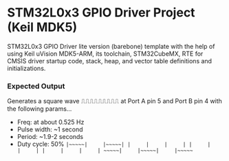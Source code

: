 # STM32L0x3 GPIO Driver Project (Keil MDK5)
STM32L0x3 GPIO Driver lite version (barebone) template with the help of using Keil uVision MDK5-ARM, its toolchain, STM32CubeMX, RTE for CMSIS driver startup code, stack, heap, and vector table definitions and initializations. 

### Expected Output
Generates a square wave ⎍⎍⎍⎍⎍⎍⎍⎍⎍ at Port A pin 5 and Port B pin 4 with the following params...
* Freq: at about 0.525 Hz
* Pulse width: ~1 second
* Period: ~1.9-2 seconds
* Duty cycle: 50%
``
           |~~~~~|     |~~~~~|
           |     |     |     |
           |     |     |     |
           |     |     |     |
      ~~~~~|     |~~~~~|     |~~~~~
``